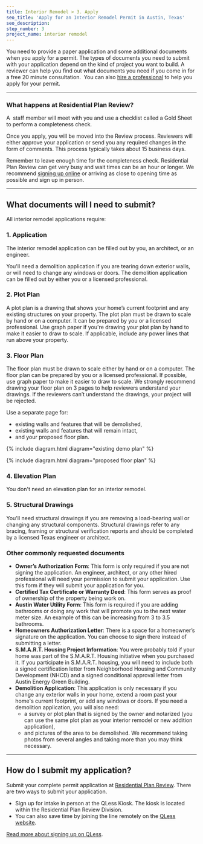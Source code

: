 ```yaml
---
title: Interior Remodel > 3. Apply
seo_title: 'Apply for an Interior Remodel Permit in Austin, Texas'
seo_description:
step_number: 3
project_name: interior remodel
---
```



You need to provide a paper application and some additional documents when you apply for a permit. The types of documents you need to submit with your application depend on the kind of project you want to build. A reviewer can help you find out what documents you need if you come in for a free 20 minute consultation. &nbsp;You can also [hire a professional](/residential/residential-toolkit/hiring-a-professional) to help you apply for your permit.

---

### What happens at Residential Plan Review?

A &nbsp;staff member will meet with you and use a checklist called a Gold Sheet to perform a completeness check.

Once you apply, you will be moved into the Review process. Reviewers will either approve your application or send you any required changes in the form of comments. This process typically takes about 15 business days.

Remember to leave enough time for the completeness check. Residential Plan Review can get very busy and wait times can be an hour or longer. We recommend [signing up online](https://kiosk.qless.com/kiosk/app/home/19062?queues=63813,65072,64852,64862,66812) or arriving as close to opening time as possible and sign up in person.

---

## What documents will I need to submit?

All interior remodel applications require:

### 1. Application

The interior remodel application can be filled out by you, an architect, or an engineer.

You'll need a demolition application if you are tearing down exterior walls, or will need to change any windows or doors. The demolition application can be filled out by either you or a licensed professional.

### 2. Plot Plan

A plot plan is a drawing that shows your home’s current footprint and any existing structures on your property. The plot plan must be drawn to scale by hand or on a computer. It can be prepared by you or a licensed professional. Use graph paper if you're drawing your plot plan by hand to make it easier to draw to scale. If applicable, include any power lines that run above your property.

### 3. Floor Plan

The floor plan must be drawn to scale either by hand or on a computer. The floor plan can be prepared by you or a licensed professional. If possible, use graph paper to make it easier to draw to scale. We strongly recommend drawing your floor plan on 3 pages to help reviewers understand your drawings. If the reviewers can’t understand the drawings, your project will be rejected.

Use a separate page for:

* existing walls and features that will be demolished,
* existing walls and features that will remain intact,
* and your proposed floor plan.

{% include diagram.html diagram="existing demo plan" %}

{% include diagram.html diagram="proposed floor plan" %}

### 4. Elevation Plan

You don't need an elevation plan for an interior remodel.&nbsp;

### 5. Structural Drawings

You'll need structural drawings if you are removing a load-bearing wall or changing any structural components. Structural drawings refer to any bracing, framing or structural verification reports and should be completed by a licensed Texas engineer or architect.

### Other commonly requested documents

* **Owner’s Authorization Form**: This form is only required if you are not signing the application. An engineer, architect, or any other hired professional will need your permission to submit your application. Use this form if they will submit your application for you.
* **Certified Tax Certificate or Warranty Deed**: This form serves as proof of ownership of the property being work on.
* **Austin Water Utility Form**: This form is required if you are adding bathrooms or doing any work that will promote you to the next water meter size. An example of this can be increasing from 3 to 3.5 bathrooms.
* **Homeowners Authorization Letter**: There is a space for a homeowner’s signature on the application. You can choose to sign there instead of submitting a letter.
* **S.M.A.R.T. Housing Project Information**: You were probably told if your home was part of the S.M.A.R.T. Housing initiative when you purchased it. If you participate in S.M.A.R.T. housing, you will need to include both a signed certification letter from Neighborhood Housing and Community Development (NHCD) and a signed conditional approval letter from Austin Energy Green Building.&nbsp;
* **Demolition Application**: This application is only necessary if you change any exterior walls in your home, extend a room past your home's current footprint, or add any windows or doors. If you need a demolition application, you will also need:
  * a survey or plot plan that is signed by the owner and notarized (you can use the same plot plan as your interior remodel or new addition application),
  * and pictures of the area to be demolished. We recommend taking photos from several angles and taking more than you may think necessary.

---

## How do I submit my application?

Submit your complete permit application at&nbsp;[Residential Plan Review](/residential/resources/contact/#residential-plan-review). There are two ways to submit your application.

* Sign up for intake in person at the QLess Kiosk. The kiosk is located within the Residential Plan Review Division.
* You can also save time by joining the line remotely on the [QLess website](https://kiosk.qless.com/kiosk/app/home/19062?queues=63813,65072,64852,64862,66812).

[Read more about signing up on QLess](/residential/residential-toolkit/sign-up-on-qless).&nbsp;

### &nbsp;